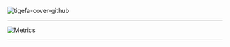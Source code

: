 ![tigefa-cover-github](https://bannero.my.id)

<hr />

![Metrics](https://metrics.lecoq.io/tigefa?template=classic&config.timezone=Asia%2FJakarta)

<hr />
